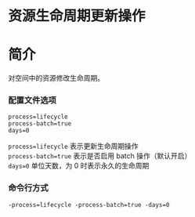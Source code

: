 # 资源生命周期更新操作

# 简介
对空间中的资源修改生命周期。

### 配置文件选项
```
process=lifecycle
process-batch=true
days=0
```
`process=lifecycle` 表示更新生命周期操作  
`process-batch=true` 表示是否启用 batch 操作（默认开启）  
`days=0` 单位天数，为 0 时表示永久的生命周期  

### 命令行方式
```
-process=lifecycle -process-batch=true -days=0  
```
